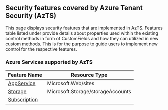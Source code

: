 ## Security features covered by Azure Tenant Security (AzTS)

This page displays security features that are implemented in AzTS. Features table listed under provide details about properties used within the existing control methods in form of CustomFields and how they can utilized in new custom methods. This is for the purpose to guide users to implement new control for the respective features.

### Azure Services supported by AzTS

|Feature Name|Resource Type|
|---|---|
|[AppService](Feature/AppService.md)|Microsoft.Web/sites|
|[Storage](Feature/Storage.md)|Microsoft.Storage/storageAccounts|
|[Subscription](Feature/SubscriptionCore.md)|

